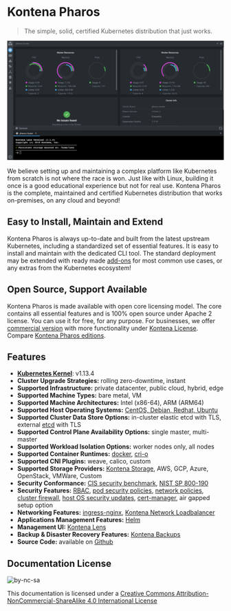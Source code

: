 # Kontena Pharos

> The simple, solid, certified Kubernetes distribution that just works.

![Lens Dashboard](/images/lens-dashboard.png)

We believe setting up and maintaining a complex platform like Kubernetes from scratch is not where the race is won. Just like with Linux, building it once is a good educational experience but not for real use. Kontena Pharos is the complete, maintained and certified Kubernetes distribution that works on-premises, on any cloud and beyond!

## Easy to Install, Maintain and Extend

Kontena Pharos is always up-to-date and built from the latest upstream Kubernetes, including a standardized set of essential features. It is easy to install and maintain with the dedicated CLI tool. The standard deployment may be extended with ready made [add-ons](addons/README.md) for most common use cases, or any extras from the Kubernetes ecosystem!

## Open Source, Support Available

Kontena Pharos is made available with open core licensing model. The core contains all essential features and is 100% open source under Apache 2 license. You can use it for free, for any purpose. For businesses, we offer [commercial version](https://kontena.io/pharos/#pricing) with more functionality under [Kontena License](https://github.com/kontena/pharos-cluster/blob/master/licenses/KONTENA.md). Compare [Kontena Pharos editions](editions.md). 

## Features

- **[Kubernetes Kernel](https://github.com/kubernetes/kubernetes)**: v1.13.4
- **Cluster Upgrade Strategies:** rolling zero-downtime, instant
- **Supported Infrastructure:** private datacenter, public cloud, hybrid, edge
- **Supported Machine Types:** bare metal, VM
- **Supported Machine Architectures:** Intel (x86-64), ARM (ARM64)
- **Supported Host Operating Systems:** [CentOS, Debian, Redhat, Ubuntu](requirements.md)
- **Supported Cluster Data Store Options:** in-cluster elastic etcd with TLS, external [etcd](https://coreos.com/etcd/) with TLS
- **Supported Control Plane Availability Options:** single master, multi-master
- **Supported Workload Isolation Options:** worker nodes only, all nodes
- **Supported Container Runtimes:** [docker](https://mobyproject.org/), [cri-o](http://cri-o.io/)
- **Supported CNI Plugins:** weave, calico, custom
- **Supported Storage Providers:** [Kontena Storage](addons/kontena-storage.md), AWS, GCP, Azure, OpenStack, VMWare, Custom
- **Security Conformance:** [CIS security benchmark](https://www.cisecurity.org/benchmark/kubernetes/), [NIST SP 800-190](https://csrc.nist.gov/publications/detail/sp/800-190/final)
- **Security Features:** [RBAC](https://kubernetes.io/docs/admin/authorization/rbac/), [pod security policies](https://kubernetes.io/docs/concepts/policy/pod-security-policy/), [network policies](https://kubernetes.io/docs/concepts/services-networking/network-policies/), [cluster firewall](networking/README.md#firewalld), [host OS security updates](addons/host-upgrades.md), [cert-manager](addons/cert-manager.md), air gapped setup option
- **Networking Features:** [ingress-nginx](addons/ingress-nginx.md), [Kontena Network Loadbalancer](addons/kontena-network-lb.md)
- **Applications Management Features:** [Helm](addons/helm.md)
- **Management UI:** [Kontena Lens](addons/kontena-lens.md)
- **Backup & Disaster Recovery Features:** [Kontena Backups](addons/kontena-backup.md)
- **Source Code:** available on [Github](https://github.com/kontena/pharos-cluster/)

## Documentation License

![by-nc-sa](https://i.creativecommons.org/l/by-nc-sa/4.0/88x31.png)

This documentation is licensed under a [Creative Commons Attribution-NonCommercial-ShareAlike 4.0 International License](http://creativecommons.org/licenses/by-nc-sa/4.0/)
